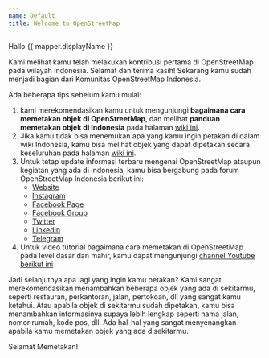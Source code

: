```yaml
---
name: Default
title: Welcome to OpenStreetMap
---
```


Hallo {{ mapper.displayName }}

Kami melihat kamu telah melakukan kontribusi pertama di OpenStreetMap pada wilayah Indonesia. Selamat dan terima kasih! Sekarang kamu sudah menjadi bagian dari Komunitas OpenStreetMap Indonesia.

Ada beberapa tips sebelum kamu mulai:
1. kami merekomendasikan kamu untuk mengunjungi **bagaimana cara memetakan objek di OpenStreetMap**, dan melihat **panduan memetakan objek di Indonesia** pada halaman [wiki ini](https://wiki.openstreetmap.org/wiki/Id:Indonesian_Tagging_Guidelines).
2. Jika kamu tidak bisa menemukan apa yang kamu ingin petakan di dalam wiki Indonesia, kamu bisa melihat objek yang dapat dipetakan secara keseluruhan pada halaman [wiki ini](https://wiki.openstreetmap.org/wiki/Map_Features).
3. Untuk tetap update informasi terbaru mengenai OpenStreetMap ataupun kegiatan yang ada di Indonesia, kamu bisa bergabung pada forum OpenStreetMap Indonesia berikut ini:
      - [Website](https://openstreetmap.or.id/)
      - [Instagram](https://www.instagram.com/openstreetmap.id/)
      - [Facebook Page](https://web.facebook.com/openstreetmap.id)
      - [Facebook Group](https://www.facebook.com/groups/osm.id/)
      - [Twitter](https://twitter.com/OSM_ID)
      - [LinkedIn](https://www.linkedin.com/company/openstreetmap-indonesia/)
      - [Telegram](https://web.telegram.org/k/#@osmindonesia)
4. Untuk video tutorial bagaimana cara memetakan di OpenStreetMap pada level dasar dan mahir, kamu dapat mengunjungi [channel Youtube berikut ini](https://www.youtube.com/c/OpenStreetMapIndonesia)

Jadi selanjutnya apa lagi yang ingin kamu petakan? Kami sangat merekomendasikan menambahkan beberapa objek yang ada di sekitarmu, seperti restauran, perkantoran, jalan, pertokoan, dll yang sangat kamu ketahui. Atau apabila objek di sekitarmu sudah dipetakan, kamu bisa menambahkan informasinya supaya lebih lengkap seperti nama jalan, nomor rumah, kode pos, dll. Ada hal-hal yang sangat menyenangkan apabila kamu memetakan objek yang ada disekitarmu.

Selamat Memetakan!
